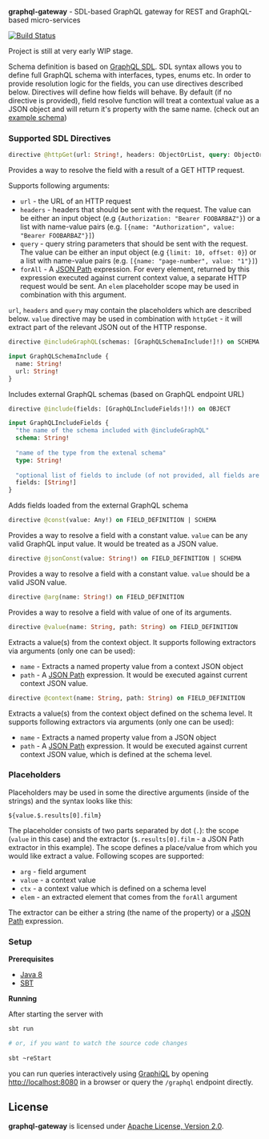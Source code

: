 **graphql-gateway** - SDL-based GraphQL gateway for REST and GraphQL-based micro-services

[![Build Status](https://travis-ci.org/OlegIlyenko/graphql-gateway.svg?branch=master)](https://travis-ci.org/OlegIlyenko/graphql-gateway)

Project is still at very early WIP stage.

Schema definition is based on [GraphQL SDL](https://github.com/facebook/graphql/pull/90). SDL syntax allows you to define full GraphQL 
schema with interfaces, types, enums etc. In order to provide resolution logic for the fields, you can use directives described below. 
Directives will define how fields will behave. By default (if no directive is provided), field resolve function will treat a contextual 
value as a JSON object and will return it's property with the same name. (check out an [example schema](https://github.com/OlegIlyenko/graphql-gateway/blob/master/testSchema.graphql))

### Supported SDL Directives

```graphql
directive @httpGet(url: String!, headers: ObjectOrList, query: ObjectOrList, forAll: String) on FIELD_DEFINITION
```

Provides a way to resolve the field with a result of a GET HTTP request.  
  
Supports following arguments:

* `url` - the URL of an HTTP request
* `headers` - headers that should be sent with the request. The value can be either an input object (e.g `{Authorization: "Bearer FOOBARBAZ"}`) or a list with name-value pairs (e.g. `[{name: "Authorization", value: "Bearer FOOBARBAZ"}]`)
* `query` - query string parameters that should be sent with the request. The value can be either an input object (e.g `{limit: 10, offset: 0}`) or a list with name-value pairs (e.g. `[{name: "page-number", value: "1"}]`)
* `forAll` - A [JSON Path](http://goessner.net/articles/JsonPath/) expression. For every element, returned by this expression executed against current context value, a separate HTTP request would be sent. An `elem` placeholder scope may be used in combination with this argument.

`url`, `headers` and `query` may contain the placeholders which are described below. `value` directive may be used in combination with `httpGet` - it will extract part of the relevant JSON out of the HTTP response.

```graphql
directive @includeGraphQL(schemas: [GraphQLSchemaInclude!]!) on SCHEMA

input GraphQLSchemaInclude {
  name: String!
  url: String!
} 
```

Includes external GraphQL schemas (based on GraphQL endpoint URL)

```graphql
directive @include(fields: [GraphQLIncludeFields!]!) on OBJECT

input GraphQLIncludeFields {
  "the name of the schema included with @includeGraphQL"
  schema: String!
  
  "name of the type from the extenal schema" 
  type: String!
  
  "optional list of fields to include (of not provided, all fields are included)"    
  fields: [String!]
} 
```

Adds fields loaded from the external GraphQL schema

```graphql
directive @const(value: Any!) on FIELD_DEFINITION | SCHEMA
```
            
Provides a way to resolve a field with a constant value. `value` can be any valid GraphQL input value. It would be treated as a JSON value.

```graphql
directive @jsonConst(value: String!) on FIELD_DEFINITION | SCHEMA
```
            
Provides a way to resolve a field with a constant value. `value` should be a valid JSON value.

```graphql
directive @arg(name: String!) on FIELD_DEFINITION
```
            
Provides a way to resolve a field with value of one of its arguments.

```graphql
directive @value(name: String, path: String) on FIELD_DEFINITION
```
            
Extracts a value(s) from the context object. It supports following extractors via arguments (only one can be used):

* `name` - Extracts a named property value from a context JSON object
* `path` - A [JSON Path](http://goessner.net/articles/JsonPath/) expression. It would be executed against current context JSON value.

```graphql
directive @context(name: String, path: String) on FIELD_DEFINITION
```
            
Extracts a value(s) from the context object defined on the schema level. It supports following extractors via arguments (only one can be used):

* `name` - Extracts a named property value from a JSON object
* `path` - A [JSON Path](http://goessner.net/articles/JsonPath/) expression. It would be executed against current context JSON value, which is defined at the schema level.

### Placeholders

Placeholders may be used in some the directive arguments (inside of the strings) and the syntax looks like this:

```
${value.$.results[0].film}
```
            
The placeholder consists of two parts separated by dot (`.`): the scope (`value` in this case) and the extractor (`$.results[0].film` - a JSON Path extractor in this example). The scope defines a place/value from which you would like extract a value. Following scopes are supported:

* `arg` - field argument
* `value` - a context value
* `ctx` - a context value which is defined on a schema level
* `elem` - an extracted element that comes from the `forAll` argument

The extractor can be either a string (the name of the property) or a [JSON Path](http://goessner.net/articles/JsonPath/) expression.

### Setup

**Prerequisites** 

* [Java 8](http://www.oracle.com/technetwork/java/javase/downloads/jdk8-downloads-2133151.html)
* [SBT](http://www.scala-sbt.org/download.html)

**Running**

After starting the server with

```bash
sbt run

# or, if you want to watch the source code changes
 
sbt ~reStart
``` 

you can run queries interactively using [GraphiQL](https://github.com/graphql/graphiql) by opening [http://localhost:8080](http://localhost:8080) in a browser or query the `/graphql` endpoint directly.

## License

**graphql-gateway** is licensed under [Apache License, Version 2.0](http://www.apache.org/licenses/LICENSE-2.0).

